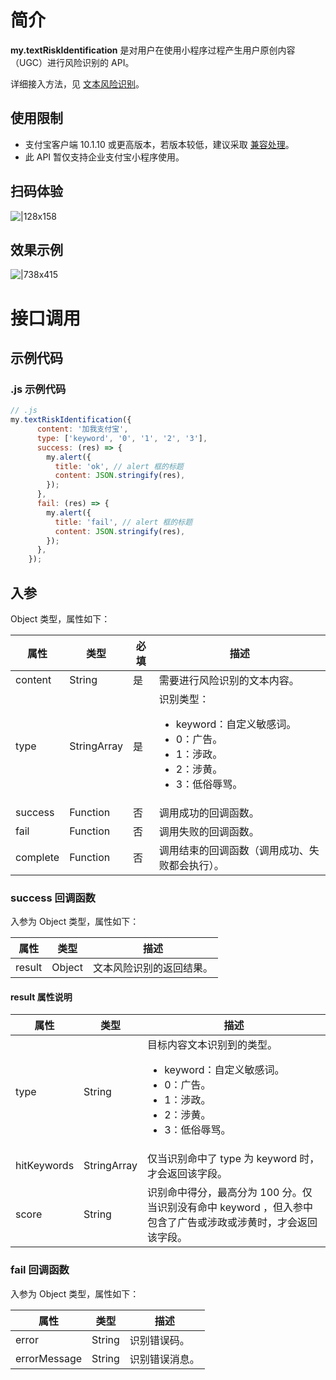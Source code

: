 
# 简介
**my.textRiskIdentification** 是对用户在使用小程序过程产生用户原创内容（UGC）进行风险识别的 API。

详细接入方法，见 [文本风险识别](/mini/introduce/text-identification)。

## 使用限制

- 支付宝客户端 10.1.10 或更高版本，若版本较低，建议采取 [兼容处理](/mini/framework/compatibility)。
- 此 API 暂仅支持企业支付宝小程序使用。

## 扫码体验
![|128x158](https://gw.alipayobjects.com/zos/skylark-tools/public/files/81bb273449f36ab0374d0cfaf1e2d405.jpeg#align=left&display=inline&height=157&margin=%5Bobject%20Object%5D&originHeight=157&originWidth=127&status=done&style=stroke&width=127)

## 效果示例
![|738x415](https://gw.alipayobjects.com/zos/skylark-tools/public/files/ecf86f8540170474bf4cf17d9af34992.png#align=left&display=inline&height=420&margin=%5Bobject%20Object%5D&originHeight=720&originWidth=1280&status=done&style=stroke&width=746)

# 接口调用

## 示例代码

### .js 示例代码
```javascript
// .js
my.textRiskIdentification({
      content: '加我支付宝',
      type: ['keyword', '0', '1', '2', '3'],
      success: (res) => {
        my.alert({
          title: 'ok', // alert 框的标题
          content: JSON.stringify(res),
        });
      },
      fail: (res) => {
        my.alert({
          title: 'fail', // alert 框的标题
          content: JSON.stringify(res),
        });
      },
    });
```

## 入参
Object 类型，属性如下：

| **属性** | **类型** | **必填** | **描述** |
| --- | --- | --- | --- |
| content | String | 是 | 需要进行风险识别的文本内容。 |
| type | StringArray | 是 | 识别类型：<br /><ul><li>keyword：自定义敏感词。</li><li>0：广告。</li><li>1：涉政。</li><li>2：涉黄。</li><li>3：低俗辱骂。</li> |
| success | Function | 否 | 调用成功的回调函数。 |
| fail | Function | 否 | 调用失败的回调函数。 |
| complete | Function | 否 | 调用结束的回调函数（调用成功、失败都会执行）。 |


### success 回调函数
入参为 Object 类型，属性如下：

| **属性** | **类型** | **描述** |
| --- | --- | --- |
| result | Object | 文本风险识别的返回结果。 |


#### result 属性说明
| **属性** | **类型** | **描述** |
| --- | --- | --- |
| type | String | 目标内容文本识别到的类型。<br /><ul><li>keyword：自定义敏感词。</li><li>0：广告。</li><li>1：涉政。</li><li>2：涉黄。</li><li>3：低俗辱骂。</li> |
| hitKeywords | StringArray | 仅当识别命中了 type 为 keyword 时，才会返回该字段。 |
| score | String | 识别命中得分，最高分为 100 分。仅当识别没有命中 keyword ，但入参中包含了广告或涉政或涉黄时，才会返回该字段。 |


### fail 回调函数
入参为 Object 类型，属性如下：

| **属性** | **类型** | **描述** |
| --- | --- | --- |
| error | String | 识别错误码。 |
| errorMessage | String | 识别错误消息。 |

